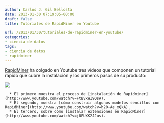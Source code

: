```yaml
---
author: Carlos J. Gil Bellosta
date: 2013-01-30 07:19:05+00:00
draft: false
title: Tutoriales de RapidMiner en Youtube

url: /2013/01/30/tutoriales-de-rapidminer-en-youtube/
categories:
- ciencia de datos
tags:
- ciencia de datos
- rapidminer
---
```


[RapidMiner](http://rapid-i.com/) ha colgado en Youtube tres vídeos que componen un tutorial rápido que cubre la instalación y los primeros pasos de su producto:

[![](/wp-uploads/2013/01/rapidminer_logo.gif)
](/wp-uploads/2013/01/rapidminer_logo.gif)



	  * El primero muestra el proceso de [instalación de Rapidminer](http://www.youtube.com/watch?v=FtBvxWI9QsA).
	  * El segundo, muestra [cómo construir algunos modelos sencillos con RapidMiner](http://www.youtube.com/watch?v=h20-Ae_xQkA).
	  * El tercero, sobre cómo [instalar extensiones en RapidMiner](http://www.youtube.com/watch?v=j8FUXK2JJus).


